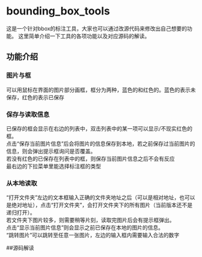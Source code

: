 # bounding_box_tools

这是一个针对bbox的标注工具，大家也可以通过改源代码来修改出自己想要的功能。
这里简单介绍一下工具的各项功能以及对应源码的解读。

## 功能介绍

### 图片与框
可以用鼠标在界面的图片部分画框，框分为两种，蓝色的和红色的。蓝色的表示未保存，红色的表示已保存

### 保存与读取信息
已保存的框会显示在右边的列表中，双击列表中的某一项可以显示/不现实红色的框。  
点击“保存当前图片信息”后会将图片的信息保存到本地，若之前保存过当前图片的信息，则会弹出提示框询问是否覆盖。  
若没有红色的已保存在列表中的框，则保存当前图片信息之后不会有反应  
最右边的下拉菜单里能选择标注框的类型

### 从本地读取
“打开文件夹”左边的文本框输入正确的文件夹地址之后（可以是相对地址，也可以是绝对地址），点击“打开文件夹”，会打开文件夹下的所有图片（当前版本还不是递归打开）。  
若文件夹下图片较多，则需要稍等片刻，读取完图片后会有提示框弹出。  
点击“显示当前图片信息”则会显示之前已保存在本地的图片的信息。  
“跳转图片”可以跳转至任意一张图片，左边的输入框内需要输入合法的数字

##源码解读
